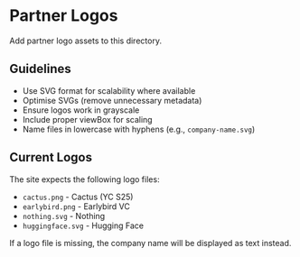 # Partner Logos

Add partner logo assets to this directory.

## Guidelines

- Use SVG format for scalability where available
- Optimise SVGs (remove unnecessary metadata)
- Ensure logos work in grayscale
- Include proper viewBox for scaling
- Name files in lowercase with hyphens (e.g., `company-name.svg`)

## Current Logos

The site expects the following logo files:
- `cactus.png` - Cactus (YC S25)
- `earlybird.png` - Earlybird VC
- `nothing.svg` - Nothing
- `huggingface.svg` - Hugging Face

If a logo file is missing, the company name will be displayed as text instead.
